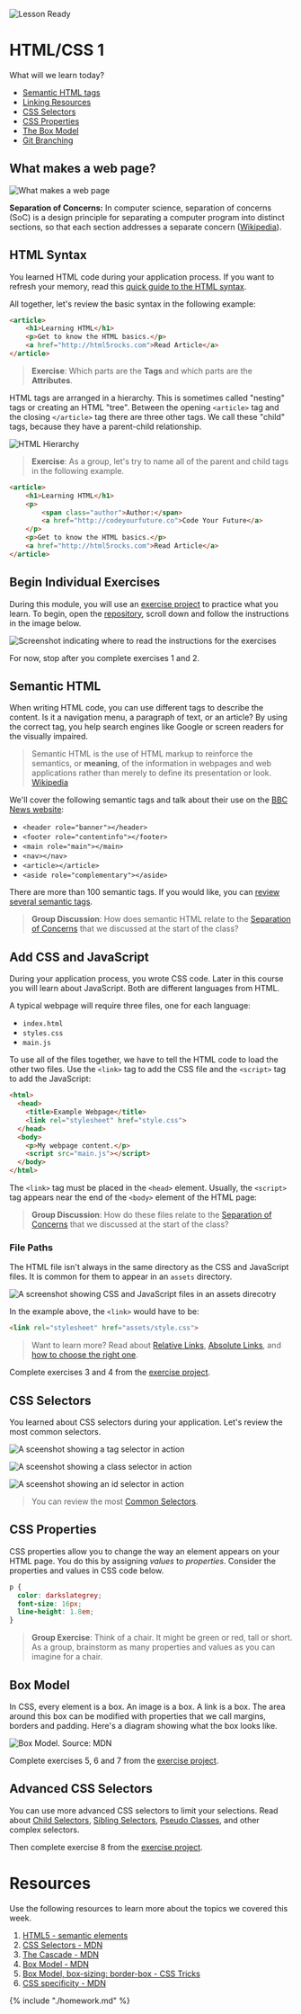 ![Lesson Ready](https://img.shields.io/badge/status-ready-green.svg)

# HTML/CSS 1

What will we learn today?

- [Semantic HTML tags](#semantic-html)
- [Linking Resources](#add-css-and-javascript)
- [CSS Selectors](#css-selectors)
- [CSS Properties](#css-properties)
- [The Box Model](#box-model)
- [Git Branching](#git-branching)

## <a name="soc"></a> What makes a web page?

![What makes a web page](../assets/webpage-parts.png)

**Separation of Concerns:** In computer science, separation of concerns (SoC) is a design principle for separating a computer program into distinct sections, so that each section addresses a separate concern ([Wikipedia](https://en.wikipedia.org/wiki/Separation_of_concerns)).

## HTML Syntax

You learned HTML code during your application process. If you want to refresh your memory, read this [quick guide to the HTML syntax](http://marksheet.io/html-syntax.html).

All together, let's review the basic syntax in the following example:

```html
<article>
    <h1>Learning HTML</h1>
    <p>Get to know the HTML basics.</p>
    <a href="http://html5rocks.com">Read Article</a>
</article>
```

> **Exercise**: Which parts are the **Tags** and which parts are the **Attributes**.

HTML tags are arranged in a hierarchy. This is sometimes called "nesting" tags or creating an HTML "tree". Between the opening `<article>` tag and the closing `</article>` tag there are three other tags. We call these "child" tags, because they have a parent-child relationship.

![HTML Hierarchy](../assets/html-hierarchy.png)

> **Exercise**: As a group, let's try to name all of the parent and child tags in the following example.

```html
<article>
    <h1>Learning HTML</h1>
    <p>
        <span class="author">Author:</span>
        <a href="http://codeyourfuture.co">Code Your Future</a>
    </p>
    <p>Get to know the HTML basics.</p>
    <a href="http://html5rocks.com">Read Article</a>
</article>
```

## Begin Individual Exercises

During this module, you will use an [exercise project](https://github.com/Migracode-Barcelona/html-css-git-exercises) to practice what you learn. To begin, open the [repository](https://github.com/Migracode-Barcelona/html-css-git-exercises), scroll down and follow the instructions in the image below.

![Screenshot indicating where to read the instructions for the exercises](../assets/exercises-readme.png)

For now, stop after you complete exercises 1 and 2.

## Semantic HTML

When writing HTML code, you can use different tags to describe the content. Is it a navigation menu, a paragraph of text, or an article? By using the correct tag, you help search engines like Google or screen readers for the visually impaired.

> Semantic HTML is the use of HTML markup to reinforce the semantics, or **meaning**, of the information in webpages and web applications rather than merely to define its presentation or look. [Wikipedia](https://en.wikipedia.org/wiki/Semantic_HTML)

We'll cover the following semantic tags and talk about their use on the [BBC News website](https://www.bbc.co.uk/news):

- `<header role="banner"></header>`
- `<footer role="contentinfo"></footer>`
- `<main role="main"></main>`
- `<nav></nav>`
- `<article></article>`
- `<aside role="complementary"></aside>`

There are more than 100 semantic tags. If you would like, you can [review several semantic tags](https://developer.mozilla.org/en-US/docs/Glossary/Semantics#Semantic_elements).

> **Group Discussion**: How does semantic HTML relate to the [Separation of Concerns](#soc) that we discussed at the start of the class?

## Add CSS and JavaScript

During your application process, you wrote CSS code. Later in this course you will learn about JavaScript. Both are different languages from HTML.

A typical webpage will require three files, one for each language:

- `index.html`
- `styles.css`
- `main.js`

To use all of the files together, we have to tell the HTML code to load the other two files. Use the `<link>` tag to add the CSS file and the `<script>` tag to add the JavaScript:

```html
<html>
  <head>
    <title>Example Webpage</title>
    <link rel="stylesheet" href="style.css">
  </head>
  <body>
    <p>My webpage content.</p>
    <script src="main.js"></script>
  </body>
</html>
```

The `<link>` tag must be placed in the `<head>` element. Usually, the `<script>` tag appears near the end of the `<body>` element of the HTML page:

> **Group Discussion**: How do these files relate to the [Separation of Concerns](#soc) that we discussed at the start of the class?

### File Paths

The HTML file isn't always in the same directory as the CSS and JavaScript files. It is common for them to appear in an `assets` directory.

![A screenshot showing CSS and JavaScript files in an assets direcotry](../assets/assets-directory.png)

In the example above, the `<link>` would have to be:

```html
<link rel="stylesheet" href="assets/style.css">
```

> Want to learn more? Read about [Relative Links](https://marksheet.io/html-links.html#relative-urls), [Absolute Links](https://marksheet.io/html-links.html#absolute-urls), and [how to choose the right one](https://marksheet.io/html-links.html#relative-or-absolute-links).

Complete exercises 3 and 4 from the [exercise project](https://github.com/Migracode-Barcelona/html-css-git-exercises).

## CSS Selectors

You learned about CSS selectors during your application. Let's review the most common selectors.

![A sceenshot showing a tag selector in action](../assets/selectors-1.png)

![A sceenshot showing a class selector in action](../assets/selectors-2.png)

![A sceenshot showing an id selector in action](../assets/selectors-3.png)

> You can review the most [Common Selectors](http://learn.shayhowe.com/advanced-html-css/complex-selectors/).

## CSS Properties

CSS properties allow you to change the way an element appears on your HTML page. You do this by assigning _values_ to _properties_. Consider the properties and values in CSS code below.

```css
p {
  color: darkslategrey;
  font-size: 16px;
  line-height: 1.8em;
}
```

> **Group Exercise**: Think of a chair. It might be green or red, tall or short. As a group, brainstorm as many properties and values as you can imagine for a chair.

## Box Model

In CSS, every element is a box. An image is a box. A link is a box. The area around this box can be modified with properties that we call margins, borders and padding. Here's a diagram showing what the box looks like.

![Box Model. Source: MDN](https://mdn.mozillademos.org/files/13647/box-model-standard-small.png)

Complete exercises 5, 6 and 7 from the [exercise project](https://github.com/Migracode-Barcelona/html-css-git-exercises).

## Advanced CSS Selectors

You can use more advanced CSS selectors to limit your selections. Read about [Child Selectors](https://learn.shayhowe.com/advanced-html-css/complex-selectors/#child-selectors), [Sibling Selectors](https://learn.shayhowe.com/advanced-html-css/complex-selectors/#sibling-selectors), [Pseudo Classes](https://learn.shayhowe.com/advanced-html-css/complex-selectors/#pseudo-classes), and other complex selectors.

Then complete exercise 8 from the [exercise project](https://github.com/Migracode-Barcelona/html-css-git-exercises).



# Resources

Use the following resources to learn more about the topics we covered this week.

1. [HTML5 - semantic elements](https://developer.mozilla.org/en/docs/Web/Guide/HTML/HTML5)
1. [CSS Selectors - MDN](https://developer.mozilla.org/en-US/docs/Web/CSS/CSS_Selectors)
1. [The Cascade - MDN](https://developer.mozilla.org/en-US/docs/Web/CSS/Cascade)
1. [Box Model - MDN](https://developer.mozilla.org/en-US/docs/Learn/CSS/Introduction_to_CSS/Box_model)
1. [Box Model, box-sizing: border-box - CSS Tricks](https://css-tricks.com/international-box-sizing-awareness-day/)
1. [CSS specificity - MDN](https://developer.mozilla.org/en/docs/Web/CSS/Specificity)

{% include "./homework.md" %}
